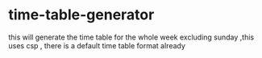 ﻿# time-table-generator
this will generate the time table for the whole week excluding sunday 
,this uses csp 
, there is a default time table format already
